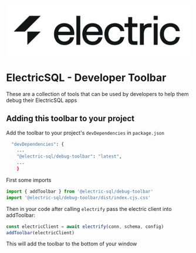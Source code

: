 <a href="https://electric-sql.com">
  <picture>
    <source media="(prefers-color-scheme: dark)"
        srcset="https://raw.githubusercontent.com/electric-sql/meta/main/identity/ElectricSQL-logo-light-trans.svg"
    />
    <source media="(prefers-color-scheme: light)"
        srcset="https://raw.githubusercontent.com/electric-sql/meta/main/identity/ElectricSQL-logo-black.svg"
    />
    <img alt="ElectricSQL logo"
        src="https://raw.githubusercontent.com/electric-sql/meta/main/identity/ElectricSQL-logo-black.svg"
    />
  </picture>
</a>

# ElectricSQL - Developer Toolbar

These are a collection of tools that can be used by developers to help them debug their ElectricSQL apps

## Adding this toolbar to your project

Add the toolbar to your project's `devDependencies` in `package.json`

```sh
  "devDependencies": {
    ...
    "@electric-sql/debug-toolbar": "latest",
    ...
    }
```

First some imports 

```typescript
import { addToolbar } from '@electric-sql/debug-toolbar'
import '@electric-sql/debug-toolbar/dist/index.cjs.css'
```

Then in your code after calling `electrify` pass the electric client into addToolbar:

```typescript
const electricClient = await electrify(conn, schema, config)
addToolbar(electricClient)
```

This will add the toolbar to the bottom of your window




